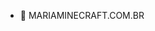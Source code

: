 - 👋 MARIAMINECRAFT.COM.BR

<!---
mariaa77/mariaa77 is a ✨ special ✨ repository because its `README.md` (this file) appears on your GitHub profile.
You can click the Preview link to take a look at your changes.
--->
